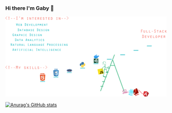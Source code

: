 ### Hi there I'm Gaby 👋

![presentation](./bg-github.svg)


[![Anurag's GitHub stats](https://github-readme-stats.vercel.app/api?username=gabyse1&show_icons=true)](https://github.com/anuraghazra/github-readme-stats)
<!--
**gabyse1/gabyse1** is a ✨ _special_ ✨ repository because its `README.md` (this file) appears on your GitHub profile.

Here are some ideas to get you started:

- 🔭 I’m currently working on ...
- 🌱 I’m currently learning ...
- 👯 I’m looking to collaborate on ...
- 🤔 I’m looking for help with ...
- 💬 Ask me about ...
- 📫 How to reach me: ...
- 😄 Pronouns: ...
- ⚡ Fun fact: ...
-->
